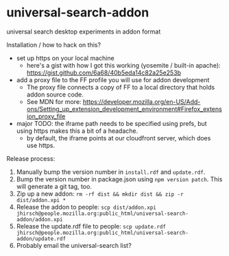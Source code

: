 # universal-search-addon
universal search desktop experiments in addon format

Installation / how to hack on this?
- set up https on your local machine
  - here's a gist with how I got this working (yosemite / built-in apache): https://gist.github.com/6a68/40b5eda14c82a25e253b
- add a proxy file to the FF profile you will use for addon development
  - The proxy file connects a copy of FF to a local directory that holds addon source code.
  - See MDN for more: https://developer.mozilla.org/en-US/Add-ons/Setting_up_extension_development_environment#Firefox_extension_proxy_file
- major TODO: the iframe path needs to be specified using prefs, but using https makes this a bit of a headache.
  - by default, the iframe points at our cloudfront server, which does use https.

Release process:
  1. Manually bump the version number in `install.rdf` and `update.rdf`.
  1. Bump the version number in package.json using `npm version patch`. This will generate a git tag, too.
  1. Zip up a new addon: `rm -rf dist && mkdir dist && zip -r dist/addon.xpi *`
  1. Release the addon to people: `scp dist/addon.xpi jhirsch@people.mozilla.org:public_html/universal-search-addon/addon.xpi`
  1. Release the update.rdf file to people: `scp update.rdf jhirsch@people.mozilla.org:public_html/universal-search-addon/update.rdf`
  1. Probably email the universal-search list?
